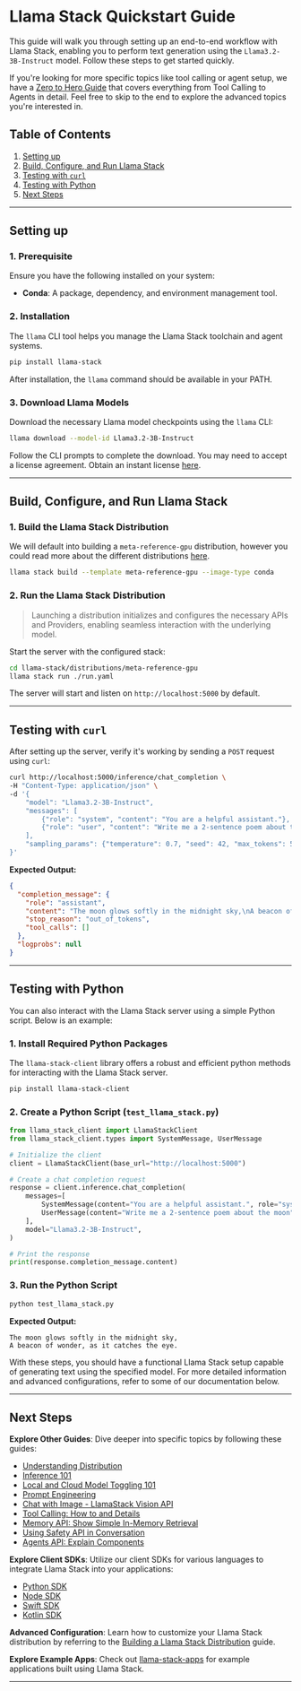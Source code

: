 # Llama Stack Quickstart Guide

This guide will walk you through setting up an end-to-end workflow with Llama Stack, enabling you to perform text generation using the `Llama3.2-3B-Instruct` model. Follow these steps to get started quickly.

If you're looking for more specific topics like tool calling or agent setup, we have a [Zero to Hero Guide](#next-steps) that covers everything from Tool Calling to Agents in detail. Feel free to skip to the end to explore the advanced topics you're interested in.

## Table of Contents
1. [Setting up](#Setting-up)
2. [Build, Configure, and Run Llama Stack](#build-configure-and-run-llama-stack)
3. [Testing with `curl`](#testing-with-curl)
4. [Testing with Python](#testing-with-python)
5. [Next Steps](#next-steps)

---



## Setting up

### 1. Prerequisite

Ensure you have the following installed on your system:

- **Conda**: A package, dependency, and environment management tool.


### 2. Installation
The `llama` CLI tool helps you manage the Llama Stack toolchain and agent systems.


```bash
pip install llama-stack
```

After installation, the `llama` command should be available in your PATH.

### 3. Download Llama Models

Download the necessary Llama model checkpoints using the `llama` CLI:

```bash
llama download --model-id Llama3.2-3B-Instruct
```

Follow the CLI prompts to complete the download. You may need to accept a license agreement. Obtain an instant license [here](https://www.llama.com/llama-downloads/).

---

## Build, Configure, and Run Llama Stack

### 1. Build the Llama Stack Distribution

We will default into building a `meta-reference-gpu` distribution, however you could read more about the different distributions [here](https://llama-stack.readthedocs.io/en/latest/getting_started/index.html#decide-your-inference-provider).

```bash
llama stack build --template meta-reference-gpu --image-type conda
```


### 2. Run the Llama Stack Distribution
> Launching a distribution initializes and configures the necessary APIs and Providers, enabling seamless interaction with the underlying model.

Start the server with the configured stack:

```bash
cd llama-stack/distributions/meta-reference-gpu
llama stack run ./run.yaml
```

The server will start and listen on `http://localhost:5000` by default.

---

## Testing with `curl`

After setting up the server, verify it's working by sending a `POST` request using `curl`:

```bash
curl http://localhost:5000/inference/chat_completion \
-H "Content-Type: application/json" \
-d '{
    "model": "Llama3.2-3B-Instruct",
    "messages": [
        {"role": "system", "content": "You are a helpful assistant."},
        {"role": "user", "content": "Write me a 2-sentence poem about the moon"}
    ],
    "sampling_params": {"temperature": 0.7, "seed": 42, "max_tokens": 512}
}'
```

**Expected Output:**
```json
{
  "completion_message": {
    "role": "assistant",
    "content": "The moon glows softly in the midnight sky,\nA beacon of wonder, as it catches the eye.",
    "stop_reason": "out_of_tokens",
    "tool_calls": []
  },
  "logprobs": null
}
```

---

## Testing with Python

You can also interact with the Llama Stack server using a simple Python script. Below is an example:

### 1. Install Required Python Packages
The `llama-stack-client` library offers a robust and efficient python methods for interacting with the Llama Stack server.

```bash
pip install llama-stack-client
```

### 2. Create a Python Script (`test_llama_stack.py`)

```python
from llama_stack_client import LlamaStackClient
from llama_stack_client.types import SystemMessage, UserMessage

# Initialize the client
client = LlamaStackClient(base_url="http://localhost:5000")

# Create a chat completion request
response = client.inference.chat_completion(
    messages=[
        SystemMessage(content="You are a helpful assistant.", role="system"),
        UserMessage(content="Write me a 2-sentence poem about the moon", role="user")
    ],
    model="Llama3.2-3B-Instruct",
)

# Print the response
print(response.completion_message.content)
```

### 3. Run the Python Script

```bash
python test_llama_stack.py
```

**Expected Output:**
```
The moon glows softly in the midnight sky,
A beacon of wonder, as it catches the eye.
```

With these steps, you should have a functional Llama Stack setup capable of generating text using the specified model. For more detailed information and advanced configurations, refer to some of our documentation below.

---

## Next Steps

**Explore Other Guides**: Dive deeper into specific topics by following these guides:
- [Understanding Distribution](https://llama-stack.readthedocs.io/en/latest/getting_started/index.html#decide-your-inference-provider)
- [Inference 101](00_Inference101.ipynb)
- [Local and Cloud Model Toggling 101](00_Local_Cloud_Inference101.ipynb)
- [Prompt Engineering](01_Prompt_Engineering101.ipynb)
- [Chat with Image - LlamaStack Vision API](02_Image_Chat101.ipynb)
- [Tool Calling: How to and Details](03_Tool_Calling101.ipynb)
- [Memory API: Show Simple In-Memory Retrieval](04_Memory101.ipynb)
- [Using Safety API in Conversation](05_Safety101.ipynb)
- [Agents API: Explain Components](06_Agents101.ipynb)


**Explore Client SDKs**: Utilize our client SDKs for various languages to integrate Llama Stack into your applications:
  - [Python SDK](https://github.com/meta-llama/llama-stack-client-python)
  - [Node SDK](https://github.com/meta-llama/llama-stack-client-node)
  - [Swift SDK](https://github.com/meta-llama/llama-stack-client-swift)
  - [Kotlin SDK](https://github.com/meta-llama/llama-stack-client-kotlin)

**Advanced Configuration**: Learn how to customize your Llama Stack distribution by referring to the [Building a Llama Stack Distribution](./building_distro.md) guide.

**Explore Example Apps**: Check out [llama-stack-apps](https://github.com/meta-llama/llama-stack-apps/tree/main/examples) for example applications built using Llama Stack.


---
